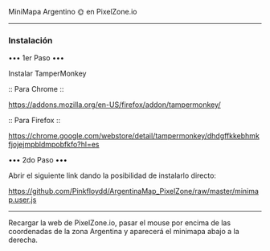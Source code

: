 MiniMapa Argentino 🌞 en PixelZone.io

--------------------------------------------------------------

### **Instalación** ###



••• 1er Paso •••

Instalar TamperMonkey

:: Para Chrome ::

https://addons.mozilla.org/en-US/firefox/addon/tampermonkey/

:: Para Firefox ::

https://chrome.google.com/webstore/detail/tampermonkey/dhdgffkkebhmkfjojejmpbldmpobfkfo?hl=es

••• 2do Paso •••

Abrir el siguiente link dando la posibilidad de instalarlo directo:

https://github.com/Pinkfloydd/ArgentinaMap_PixelZone/raw/master/minimap.user.js

--------------------------------------------------------------

Recargar la web de PixelZone.io, pasar el mouse por encima de las coordenadas de la zona Argentina y aparecerá el minimapa abajo a la derecha.
